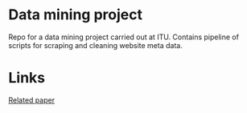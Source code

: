 # Data mining project

Repo for a data mining project carried out at ITU. Contains pipeline of scripts for scraping and cleaning website meta data.

# Links
[Related paper](https://dl.dropboxusercontent.com/u/9021554/papers/Data_Mining_Report.pdf)
